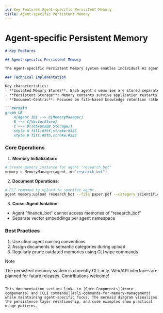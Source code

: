 ```yaml
---
id: Key Features.Agent-specific Persistent Memory
title: Agent-specific Persistent Memory
---
```

# Agent-specific Persistent Memory
```markdown
# Key Features

## Agent-specific Persistent Memory

The Agent-specific Persistent Memory system enables individual AI agents to maintain isolated, long-term document-based memory stores. This architecture ensures each agent operates with its own knowledge base while providing durable storage across sessions.

### Technical Implementation

Key characteristics:
- **Isolated Memory Stores**: Each agent's memories are stored separately using unique namespace identifiers
- **Persistent Storage**: Memory contents survive application restarts via ChromaDB vector storage
- **Document-Centric**: Focuses on file-based knowledge retention rather than conversation history

```mermaid
graph LR
    A[Agent ID] --> B[MemoryManager]
    B --> C{VectorStore}
    C --> D[(ChromaDB Storage)]
    style A fill:#f9f,stroke:#333
    style D fill:#8f8,stroke:#333
```

### Core Operations

1. **Memory Initialization**:
```python
# Create memory instance for agent "research_bot"
memory = MemoryManager(agent_id="research_bot")
```

2. **Document Operations**:
```bash
# CLI command to upload to specific agent
agent memory:upload research_bot --file paper.pdf --category scientific
```

3. **Cross-Agent Isolation**:
- Agent "finance_bot" cannot access memories of "research_bot"
- Separate vector embeddings per agent namespace

### Best Practices
1. Use clear agent naming conventions
2. Assign documents to semantic categories during upload
3. Regularly prune outdated memories using CLI wipe commands

> [!NOTE]
> The persistent memory system is currently CLI-only. Web/API interfaces are planned for future releases. Contributions welcome!
```

This documentation section links to [Core Components](#core-components) and [CLI commands](#cli-commands-for-memory-management) while maintaining agent-specific focus. The mermaid diagram visualizes the persistence layer relationship, and code examples show practical usage patterns.
